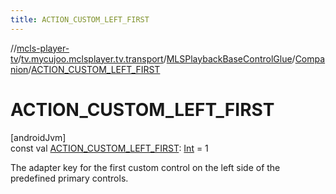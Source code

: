 ```yaml
---
title: ACTION_CUSTOM_LEFT_FIRST
---
```

//[mcls-player-tv](../../../../index.html)/[tv.mycujoo.mclsplayer.tv.transport](../../index.html)/[MLSPlaybackBaseControlGlue](../index.html)/[Companion](index.html)/[ACTION_CUSTOM_LEFT_FIRST](-a-c-t-i-o-n_-c-u-s-t-o-m_-l-e-f-t_-f-i-r-s-t.html)



# ACTION_CUSTOM_LEFT_FIRST



[androidJvm]\
const val [ACTION_CUSTOM_LEFT_FIRST](-a-c-t-i-o-n_-c-u-s-t-o-m_-l-e-f-t_-f-i-r-s-t.html): [Int](https://kotlinlang.org/api/latest/jvm/stdlib/kotlin/-int/index.html) = 1



The adapter key for the first custom control on the left side of the predefined primary controls.




